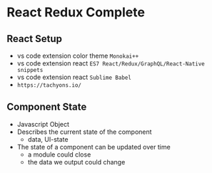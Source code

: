 # React Redux Complete

## React Setup
- vs code extension color theme `Monokai++`
- vs code extension react `ES7 React/Redux/GraphQL/React-Native snippets`
- vs code extension react `Sublime Babel`
- `https://tachyons.io/`

## Component State
- Javascript Object
- Describes the current state of the component
  - data, UI-state
- The state of a component can be updated over time
  - a module could close
  - the data we output could change